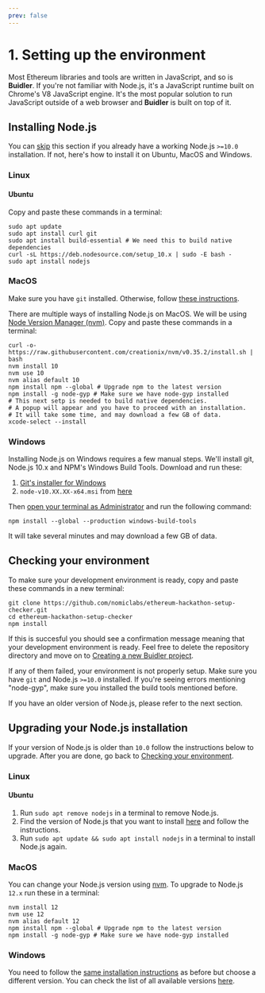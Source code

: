 ```yaml
---
prev: false
---
```


# 1. Setting up the environment

Most Ethereum libraries and tools are written in JavaScript, and so is **Buidler**. If you're not familiar with Node.js, it's a JavaScript runtime built on Chrome's V8 JavaScript engine. It's the most popular solution to run JavaScript outside of a web browser and **Buidler** is built on top of it.

## Installing Node.js

You can [skip](#checking-your-environment) this section if you already have a working Node.js `>=10.0` installation. If not, here's how to install it on Ubuntu, MacOS and Windows.


### Linux

#### Ubuntu

Copy and paste these commands in a terminal:

```
sudo apt update
sudo apt install curl git
sudo apt install build-essential # We need this to build native dependencies
curl -sL https://deb.nodesource.com/setup_10.x | sudo -E bash -
sudo apt install nodejs
```

### MacOS

Make sure you have `git` installed. Otherwise, follow [these instructions](https://www.atlassian.com/git/tutorials/install-git).

There are multiple ways of installing Node.js on MacOS. We will be using [Node Version Manager (nvm)](http://github.com/creationix/nvm). Copy and paste these commands in a terminal:

```
curl -o- https://raw.githubusercontent.com/creationix/nvm/v0.35.2/install.sh | bash
nvm install 10
nvm use 10
nvm alias default 10
npm install npm --global # Upgrade npm to the latest version
npm install -g node-gyp # Make sure we have node-gyp installed
# This next setp is needed to build native dependencies.
# A popup will appear and you have to proceed with an installation.
# It will take some time, and may download a few GB of data.
xcode-select --install
```

### Windows

Installing Node.js on Windows requires a few manual steps. We'll install git, Node.js 10.x and NPM's Windows Build Tools. Download and run these:
1. [Git's installer for Windows](https://git-scm.com/download/win)
2. `node-v10.XX.XX-x64.msi` from [here](https://nodejs.org/dist/latest-v10.x)

Then [open your terminal as Administrator](https://www.howtogeek.com/194041/how-to-open-the-command-prompt-as-administrator-in-windows-8.1/) and run the following command: 
```
npm install --global --production windows-build-tools
```

It will take several minutes and may download a few GB of data.


## Checking your environment

To make sure your development environment is ready, copy and paste these commands in a new terminal:

```
git clone https://github.com/nomiclabs/ethereum-hackathon-setup-checker.git
cd ethereum-hackathon-setup-checker
npm install
```

If this is succesful you should see a confirmation message meaning that your development environment is ready. Feel free to delete the repository directory and move on to [Creating a new Buidler project](../2-config/).

If any of them failed, your environment is not properly setup. Make sure you have `git` and Node.js `>=10.0` installed. If you're seeing errors mentioning "node-gyp", make sure you installed the build tools mentioned before.

If you have an older version of Node.js, please refer to the next section.

## Upgrading your Node.js installation

If your version of Node.js is older than `10.0` follow the instructions below to upgrade. After you are done, go back to [Checking your environment](#checking-your-environment).

### Linux

#### Ubuntu

1. Run `sudo apt remove nodejs` in a terminal to remove Node.js.
2. Find the version of Node.js that you want to install [here](https://github.com/nodesource/distributions#debinstall) and follow the instructions.
3. Run `sudo apt update && sudo apt install nodejs` in a terminal to install Node.js again.

### MacOS

You can change your Node.js version using [nvm](http://github.com/creationix/nvm). To upgrade to Node.js `12.x` run these in a terminal:

```
nvm install 12
nvm use 12
nvm alias default 12
npm install npm --global # Upgrade npm to the latest version
npm install -g node-gyp # Make sure we have node-gyp installed
```

### Windows

You need to follow the [same installation instructions](#windows) as before but choose a different version. You can check the list of all available versions [here](https://nodejs.org/en/download/releases/).

